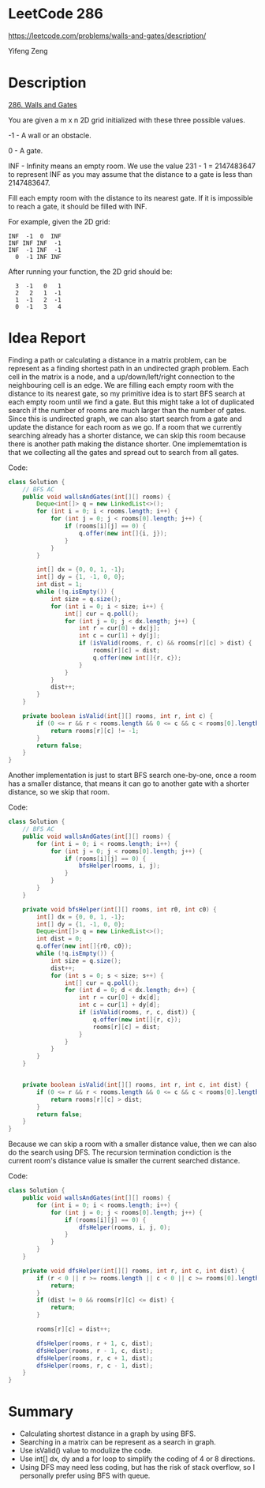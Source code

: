 # **LeetCode 286**
https://leetcode.com/problems/walls-and-gates/description/

Yifeng Zeng

# Description
[286. Walls and Gates](https://leetcode.com/problems/walls-and-gates/description/)

You are given a m x n 2D grid initialized with these three possible values.

-1 - A wall or an obstacle.

0 - A gate.

INF - Infinity means an empty room. We use the value 231 - 1 = 2147483647 to represent INF as you may assume that the distance to a gate is less than 2147483647.

Fill each empty room with the distance to its nearest gate. If it is impossible to reach a gate, it should be filled with INF.

For example, given the 2D grid:
```
INF  -1  0  INF
INF INF INF  -1
INF  -1 INF  -1
  0  -1 INF INF
```
After running your function, the 2D grid should be:
```
  3  -1   0   1
  2   2   1  -1
  1  -1   2  -1
  0  -1   3   4
```

# Idea Report

Finding a path or calculating a distance in a matrix problem, can be represent as a finding shortest path in an undirected graph problem. Each cell in the matrix is a node, and a up/down/left/right connection to the neighbouring cell is an edge. We are filling each empty room with the distance to its nearest gate, so my primitive idea is to start BFS search at each empty room until we find a gate. But this might take a lot of duplicated search if the number of rooms are much larger than the number of gates. Since this is undirected graph, we can also start search from a gate and update the distance for each room as we go. If a room that we currently searching already has a shorter distance, we can skip this room because there is another path making the distance shorter. One implememtation is that we collecting all the gates and spread out to search from all gates.

Code:
```java
class Solution {
    // BFS AC
    public void wallsAndGates(int[][] rooms) {
        Deque<int[]> q = new LinkedList<>();
        for (int i = 0; i < rooms.length; i++) {
            for (int j = 0; j < rooms[0].length; j++) {
                if (rooms[i][j] == 0) {
                    q.offer(new int[]{i, j});
                }
            }
        }

        int[] dx = {0, 0, 1, -1};
        int[] dy = {1, -1, 0, 0};
        int dist = 1;
        while (!q.isEmpty()) {
            int size = q.size();
            for (int i = 0; i < size; i++) {
                int[] cur = q.poll();
                for (int j = 0; j < dx.length; j++) {
                    int r = cur[0] + dx[j];
                    int c = cur[1] + dy[j];
                    if (isValid(rooms, r, c) && rooms[r][c] > dist) {
                        rooms[r][c] = dist;
                        q.offer(new int[]{r, c});
                    }
                }
            }
            dist++;
        }
    }

    private boolean isValid(int[][] rooms, int r, int c) {
        if (0 <= r && r < rooms.length && 0 <= c && c < rooms[0].length) {
            return rooms[r][c] != -1;
        }
        return false;
    }
}
```

Another implementation is just to start BFS search one-by-one, once a room has a smaller distance, that means it can go to another gate with a shorter distance, so we skip that room.

Code:
```java
class Solution {
    // BFS AC
    public void wallsAndGates(int[][] rooms) {
        for (int i = 0; i < rooms.length; i++) {
            for (int j = 0; j < rooms[0].length; j++) {
                if (rooms[i][j] == 0) {
                    bfsHelper(rooms, i, j);
                }
            }
        }
    }

    private void bfsHelper(int[][] rooms, int r0, int c0) {
        int[] dx = {0, 0, 1, -1};
        int[] dy = {1, -1, 0, 0};
        Deque<int[]> q = new LinkedList<>();
        int dist = 0;
        q.offer(new int[]{r0, c0});
        while (!q.isEmpty()) {
            int size = q.size();
            dist++;
            for (int s = 0; s < size; s++) {
                int[] cur = q.poll();
                for (int d = 0; d < dx.length; d++) {
                    int r = cur[0] + dx[d];
                    int c = cur[1] + dy[d];
                    if (isValid(rooms, r, c, dist)) {
                        q.offer(new int[]{r, c});
                        rooms[r][c] = dist;
                    }
                }
            }
        }
    }


    private boolean isValid(int[][] rooms, int r, int c, int dist) {
        if (0 <= r && r < rooms.length && 0 <= c && c < rooms[0].length) {
            return rooms[r][c] > dist;
        }
        return false;
    }
}
```

Because we can skip a room with a smaller distance value, then we can also do the search using DFS. The recursion termination condiction is the current room's distance value is smaller the current searched distance.

Code:
```java
class Solution {
    public void wallsAndGates(int[][] rooms) {
        for (int i = 0; i < rooms.length; i++) {
            for (int j = 0; j < rooms[0].length; j++) {
                if (rooms[i][j] == 0) {
                    dfsHelper(rooms, i, j, 0);
                }
            }
        }
    }

    private void dfsHelper(int[][] rooms, int r, int c, int dist) {
        if (r < 0 || r >= rooms.length || c < 0 || c >= rooms[0].length) {
            return;
        }
        if (dist != 0 && rooms[r][c] <= dist) {
            return;
        }

        rooms[r][c] = dist++;

        dfsHelper(rooms, r + 1, c, dist);
        dfsHelper(rooms, r - 1, c, dist);
        dfsHelper(rooms, r, c + 1, dist);
        dfsHelper(rooms, r, c - 1, dist);
    }
}
```

# Summary
- Calculating shortest distance in a graph by using BFS.
- Searching in a matrix can be represent as a search in graph.
- Use isValid() value to modulize the code.
- Use int[] dx, dy and a for loop to simplify the coding of 4 or 8 directions.
- Using DFS may need less coding, but has the risk of stack overflow, so I personally prefer using BFS with queue.
